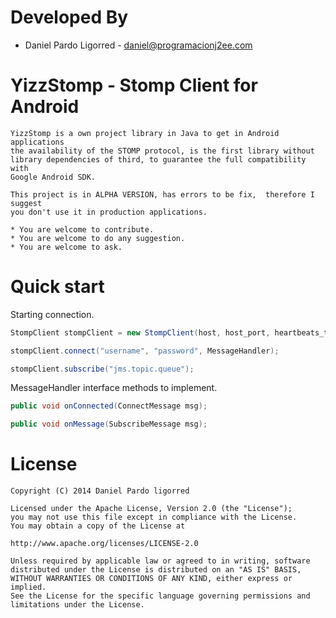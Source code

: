 Developed By
=

* Daniel Pardo Ligorred - <daniel@programacionj2ee.com>

YizzStomp - Stomp Client for Android
=

    YizzStomp is a own project library in Java to get in Android applications 
    the availability of the STOMP protocol, is the first library without 
    library dependencies of third, to guarantee the full compatibility with 
    Google Android SDK.

    This project is in ALPHA VERSION, has errors to be fix,  therefore I suggest 
    you don't use it in production applications.

    * You are welcome to contribute.
    * You are welcome to do any suggestion.
    * You are welcome to ask.

Quick start
=

Starting connection.
```java
StompClient stompClient = new StompClient(host, host_port, heartbeats_time);

stompClient.connect("username", "password", MessageHandler);

stompClient.subscribe("jms.topic.queue");
```

MessageHandler interface methods to implement.
```java
public void onConnected(ConnectMessage msg);

public void onMessage(SubscribeMessage msg);
```
License
=

    Copyright (C) 2014 Daniel Pardo ligorred

    Licensed under the Apache License, Version 2.0 (the "License");
    you may not use this file except in compliance with the License.
    You may obtain a copy of the License at

    http://www.apache.org/licenses/LICENSE-2.0

    Unless required by applicable law or agreed to in writing, software
    distributed under the License is distributed on an "AS IS" BASIS,
    WITHOUT WARRANTIES OR CONDITIONS OF ANY KIND, either express or implied.
    See the License for the specific language governing permissions and
    limitations under the License.